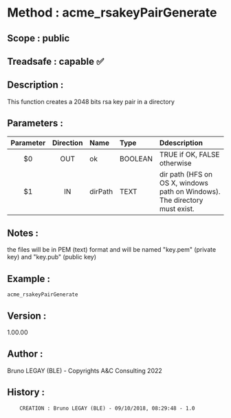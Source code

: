 ﻿# **Method :** acme_rsakeyPairGenerate
## **Scope :** public
## **Treadsafe :** capable ✅ 
## **Description :** 
This function creates a 2048 bits rsa key pair in a directory
## **Parameters :** 
| Parameter | Direction | Name | Type | Ddescription | 
|:----:|:----:|:----|:----|:----| 
| $0 | OUT | ok | BOOLEAN | TRUE if OK, FALSE otherwise | 
| $1 | IN | dirPath | TEXT | dir path (HFS on OS X, windows path on Windows). The directory must exist. | 

## **Notes :** 
the files will be in PEM (text) format and will be named "key.pem" (private key) and "key.pub" (public key)
## **Example :** 
```
acme_rsakeyPairGenerate
```
## **Version :** 
1.00.00
## **Author :** 
Bruno LEGAY (BLE) - Copyrights A&C Consulting 2022
## **History :** 
 
        CREATION : Bruno LEGAY (BLE) - 09/10/2018, 08:29:48 - 1.0
